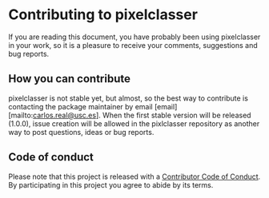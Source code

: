 # Contributing to pixelclasser

<!-- This CONTRIBUTING.md is adapted from https://gist.github.com/peterdesmet/e90a1b0dc17af6c12daf6e8b2f044e7c -->

If you are reading this document, you have probably been using pixelclasser in your work, so it is a pleasure to receive your comments, suggestions and bug reports. 


[repo]: https://github.com/ropensci/pixelclasser
[email]: mailto:carlos.real@usc.es

## How you can contribute

pixelclasser is not stable yet, but almost, so the best way to contribute is contacting the package maintainer by email [email][mailto:carlos.real@usc.es]. When the first stable version will be released (1.0.0), issue creation will be allowed in the pixlclasser repository as another way to post questions, ideas or bug reports.


## Code of conduct

Please note that this project is released with a [Contributor Code of Conduct](CODE_OF_CONDUCT.md). By participating in this project you agree to abide by its terms.
